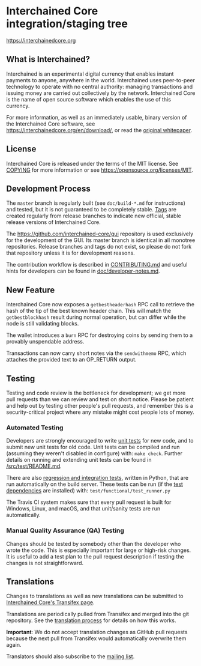 Interchained Core integration/staging tree
=====================================

https://interchainedcore.org

What is Interchained?
----------------

Interchained is an experimental digital currency that enables instant payments to
anyone, anywhere in the world. Interchained uses peer-to-peer technology to operate
with no central authority: managing transactions and issuing money are carried
out collectively by the network. Interchained Core is the name of open source
software which enables the use of this currency.

For more information, as well as an immediately usable, binary version of
the Interchained Core software, see https://interchainedcore.org/en/download/, or read the
[original whitepaper](https://interchainedcore.org/interchained.pdf).

License
-------

Interchained Core is released under the terms of the MIT license. See [COPYING](COPYING) for more
information or see https://opensource.org/licenses/MIT.

Development Process
-------------------

The `master` branch is regularly built (see `doc/build-*.md` for instructions) and tested, but it is not guaranteed to be
completely stable. [Tags](https://github.com/interchained/interchained/tags) are created
regularly from release branches to indicate new official, stable release versions of Interchained Core.

The https://github.com/interchained-core/gui repository is used exclusively for the
development of the GUI. Its master branch is identical in all monotree
repositories. Release branches and tags do not exist, so please do not fork
that repository unless it is for development reasons.


The contribution workflow is described in [CONTRIBUTING.md](CONTRIBUTING.md)
and useful hints for developers can be found in [doc/developer-notes.md](doc/developer-notes.md).

New Feature
-----------

Interchained Core now exposes a `getbestheaderhash` RPC call to retrieve the
hash of the tip of the best known header chain. This will match the
`getbestblockhash` result during normal operation, but can differ while the
node is still validating blocks.

The wallet introduces a `burn` RPC for destroying coins by sending them to a
provably unspendable address.

Transactions can now carry short notes via the `sendwithmemo` RPC, which
attaches the provided text to an OP_RETURN output.

Testing
-------

Testing and code review is the bottleneck for development; we get more pull
requests than we can review and test on short notice. Please be patient and help out by testing
other people's pull requests, and remember this is a security-critical project where any mistake might cost people
lots of money.

### Automated Testing

Developers are strongly encouraged to write [unit tests](src/test/README.md) for new code, and to
submit new unit tests for old code. Unit tests can be compiled and run
(assuming they weren't disabled in configure) with: `make check`. Further details on running
and extending unit tests can be found in [/src/test/README.md](/src/test/README.md).

There are also [regression and integration tests](/test), written
in Python, that are run automatically on the build server.
These tests can be run (if the [test dependencies](/test) are installed) with: `test/functional/test_runner.py`

The Travis CI system makes sure that every pull request is built for Windows, Linux, and macOS, and that unit/sanity tests are run automatically.

### Manual Quality Assurance (QA) Testing

Changes should be tested by somebody other than the developer who wrote the
code. This is especially important for large or high-risk changes. It is useful
to add a test plan to the pull request description if testing the changes is
not straightforward.

Translations
------------

Changes to translations as well as new translations can be submitted to
[Interchained Core's Transifex page](https://www.transifex.com/interchained/interchained/).

Translations are periodically pulled from Transifex and merged into the git repository. See the
[translation process](doc/translation_process.md) for details on how this works.

**Important**: We do not accept translation changes as GitHub pull requests because the next
pull from Transifex would automatically overwrite them again.

Translators should also subscribe to the [mailing list](https://groups.google.com/forum/#!forum/interchained-translators).

